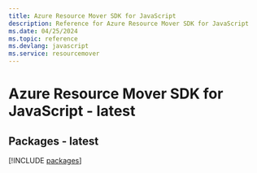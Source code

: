 ```yaml
---
title: Azure Resource Mover SDK for JavaScript
description: Reference for Azure Resource Mover SDK for JavaScript
ms.date: 04/25/2024
ms.topic: reference
ms.devlang: javascript
ms.service: resourcemover
---
```

# Azure Resource Mover SDK for JavaScript - latest
## Packages - latest
[!INCLUDE [packages](resource-mover-index.md)]